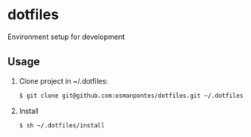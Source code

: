 # dotfiles

Environment setup for development

## Usage

1. Clone project in ~/.dotfiles:

    ```sh
    $ git clone git@github.com:osmanpontes/dotfiles.git ~/.dotfiles
    ```

2. Install
    ```sh
    $ sh ~/.dotfiles/install
    ```

